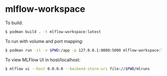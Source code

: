 # mlflow-workspace


To build:
```bash
$ podman build . -t mlflow-workspace:latest
```

To run with volume and port mapping:
```bash
$ podman run -it -v $PWD:/app -p 127.0.0.1:8080:5000 mlflow-workspace:latest
```


To view MLFlow UI in host/localhost:

```bash
$ mlflow ui --host 0.0.0.0 --backend-store-uri file://$PWD/mlruns
```